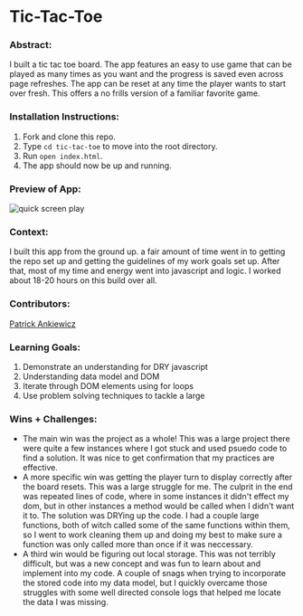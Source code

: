 # Tic-Tac-Toe

### Abstract:
[//]: <> (Briefly describe what you built and its features. What problem is the app solving? How does this application solve that problem?)
I built a tic tac toe board. The app features an easy to use game that can be played as many times as you want and the progress is saved even across page refreshes. The app can be reset at any time the player wants to start over fresh. This offers a no frills version of a familiar favorite game. 

### Installation Instructions:
[//]: <> (What steps does a person have to take to get your app cloned down and running?)
1. Fork and clone this repo.
2. Type `cd tic-tac-toe` to move into the root directory.
3. Run `open index.html`.
4. The app should now be up and running.

### Preview of App:
[//]: <> (Provide ONE gif or screenshot of your application - choose the "coolest" piece of functionality to show off.)

![quick screen play](https://media.giphy.com/media/oJCTHsMv4OXCVa0khj/giphy.gif)

### Context:
[//]: <> (Give some context for the project here. How long did you have to work on it? How far into the Turing program are you?)

I built this app from the ground up. a fair amount of time went in to getting the repo set up and getting the guidelines of my work goals set up. After that, most of my time and energy went into javascript and logic. I worked about 18-20 hours on this build over all.

### Contributors:
[//]: <> (Who worked on this application? Link to their GitHubs.)
[Patrick Ankiewicz](https://github.com/Pma913)

### Learning Goals:

1. Demonstrate an understanding for DRY javascript
2. Understanding data model and DOM
3. Iterate through DOM elements using for loops
4. Use problem solving techniques to tackle a large

### Wins + Challenges:
[//]: <> (What are 2-3 wins you have from this project? What were some challenges you faced - and how did you get over them?)

- The main win was the project as a whole! This was a large project there were quite a few instances where I got stuck and used psuedo code to find a solution. It was nice to get confirmation that my practices are effective.
- A more specific win was getting the player turn to display correctly after the board resets. This was a large struggle for me. The culprit in the end was repeated lines of code, where in some instances it didn't effect my dom, but in other instances a method would be called when I didn't want it to. The solution was DRYing up the code. I had a couple large functions, both of witch called some of the same functions within them, so I went to work cleaning them up and doing my best to make sure a function was only called more than once if it was neccessary. 
- A third win would be figuring out local storage. This was not terribly difficult, but was a new concept and was fun to learn about and implement into my code. A couple of snags when trying to incorporate the stored code into my data model, but I quickly overcame those struggles with some well directed console logs that helped me locate the data I was missing. 